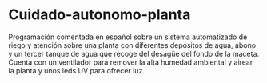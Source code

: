 # Cuidado-autonomo-planta
Programación comentada en español sobre un sistema automatizado de riego y atención sobre una planta con diferentes depósitos de agua, abono y un tercer tanque de agua que recoge del desagüe del fondo de la maceta. Cuenta con un ventilador para remover la alta humedad ambiental y airear la planta y unos leds UV para ofrecer luz.

